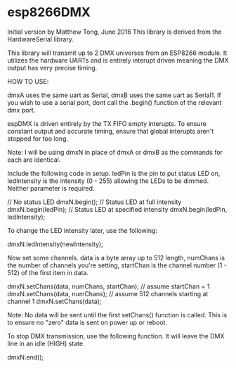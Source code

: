 # esp8266DMX
Initial version by Matthew Tong, June 2016
This library is derived from the HardwareSerial library.

This library will transmit up to 2 DMX universes from an ESP8266 module.  It utilizes the hardware UARTs and is entirely interupt driven meaning the DMX output has very precise timing.

HOW TO USE:

dmxA uses the same uart as Serial, dmxB uses the same uart as Serial1.  If you wish to use a serial port, dont call
the .begin() function of the relevant dmx port.

espDMX is driven entirely by the TX FIFO empty interupts.  To ensure constant output and accurate timing, ensure that global interupts aren't stopped for too long.

Note: I will be using dmxN in place of dmxA or dmxB as the commands for each are identical.

Include the following code in setup.  ledPin is the pin to put status LED on, ledIntensity is the intensity (0 - 255) allowing the LEDs to be dimmed.  Neither parameter is required.

  // No status LED
  dmxN.begin();
  // Status LED at full intensity
  dmxN.begin(ledPin);
  // Status LED at specified intensity
  dmxN.begin(ledPin, ledIntensity);

To change the LED intensity later, use the following:

  dmxN.ledIntensity(newIntensity);

Now set some channels.  data is a byte array up to 512 length, numChans is the number of channels you're setting,
startChan is the channel number (1 - 512) of the first item in data.

  dmxN.setChans(data, numChans, startChan);
  // assume startChan = 1
  dmxN.setChans(data, numChans);
  // assume 512 channels starting at channel 1
  dmxN.setChans(data);

Note: No data will be sent until the first setChans() function is called.  This is to ensure no "zero" data is sent on power up or reboot.

To stop DMX transmission, use the following function.  It will leave the DMX line in an idle (HIGH) state.

  dmxN.end();
